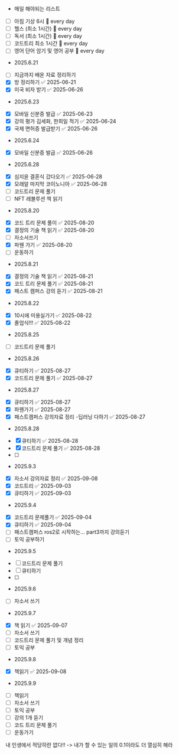 - 매일 해야되는 리스트
- [ ] 아침 기상 6시 🔁 every day
- [ ] 헬스 (최소 1시간) 🔁 every day 
- [ ] 독서 (최소 1시간) 🔁 every day 
- [ ] 코드트리 최소 1시간 🔁 every day 
- [ ] 영어 단어 암기 및 영어 공부 🔁 every day

- 2025.6.21
- [ ] 지금까지 배운 자료 정리하기
- [x] 방 정리하기 ✅ 2025-06-21
- [x] 미국 비자 받기 ✅ 2025-06-26

- 2025.6.23
- [x] 모바일 신분증 발급 ✅ 2025-06-23
- [x] 강의 평가 김세화, 한희일 적기 ✅ 2025-06-24
- [x] 국제 면허증 발급받기 ✅ 2025-06-26

- 2025.6.24
- [x] 모바일 신분증 발급 ✅ 2025-06-26

- 2025.6.28
- [x] 심지윤 결혼식 갔다오기 ✅ 2025-06-28
- [x] 모래알 마지막 코이노니아 ✅ 2025-06-28
- [ ] 코드트리 문제 풀기
- [ ] NFT 레볼루션 책 읽기

- 2025.8.20
- [x] 코드 트리 문제 풀이 ✅ 2025-08-20
- [x] 결정의 기술 책 읽기 ✅ 2025-08-20
- [ ] 자소서쓰기
- [x] 파웬 가기 ✅ 2025-08-20
- [ ] 운동하기

- 2025.8.21
- [x] 결정의 기술 책 읽기 ✅ 2025-08-21
- [x] 코드 트리 문제 풀기 ✅ 2025-08-21
- [x] 패스트 캠퍼스 강의 듣기 ✅ 2025-08-21

- 2025.8.22
- [x] 10시에 미용실가기 ✅ 2025-08-22
- [x] 졸업식!!! ✅ 2025-08-22

- 2025.8.25
- [ ] 코드트리 문제 풀기

- 2025.8.26
- [x] 큐티하기 ✅ 2025-08-27
- [x] 코드트리 문제 풀기 ✅ 2025-08-27

- 2025.8.27
- [x] 큐티하기 ✅ 2025-08-27
- [x] 파웬가기 ✅ 2025-08-27
- [x] 패스트캠퍼스 강의자료 정리 -딥러닝 다하기 ✅ 2025-08-27

- 2025.8.28
- [x] 큐티하기 ✅ 2025-08-28
- [x] 코드트리 문제 풀기 ✅ 2025-08-28
- [ ] 

- 2025.9.3
- [x] 자소서 강의자료 정리 ✅ 2025-09-08
- [x] 코드트리 ✅ 2025-09-03
- [x] 큐티하기 ✅ 2025-09-03

- 2025.9.4
- [x] 코드트리 문제풀기 ✅ 2025-09-04
- [x] 큐티하기 ✅ 2025-09-04
- [ ] 패스트캠퍼스 ros2로 시작하는... part3까지 강의듣기
- [ ] 토익 공부하기

- 2025.9.5
- [ ] 코드트리 문제 풀기
- [ ] 큐티하기
- [ ] 

- 2025.9.6
- [ ] 자소서 쓰기

- 2025.9.7
- [x] 책 읽기 ✅ 2025-09-07
- [ ] 자소서 쓰기
- [ ] 코드트리 문제 풀기 및 개념 정리
- [ ] 토익 공부

- 2025.9.8
- [x] 책읽기 ✅ 2025-09-08

- 2025.9.9
- [ ] 책읽기
- [ ] 자소서 쓰기
- [ ] 토익 공부
- [ ] 강의 1개 듣기
- [ ] 코드 트리 문제 풀기
- [ ] 운동가기

내 인생에서 적당히란 없다!!
-> 내가 할 수 있는 일의 0.1이라도 더 열심히 해라


